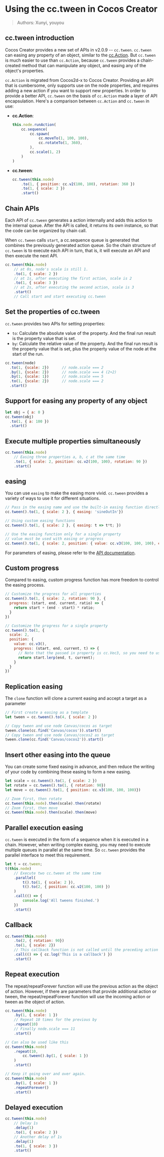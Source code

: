 # Using the cc.tween in Cocos Creator

> Authors: Xunyi, youyou

## cc.tween introduction

Cocos Creator provides a new set of APIs in v2.0.9 -- `cc.tween`. `cc.tween` can easing any property of an object, similar to the [cc.Action](actions.md). But `cc.tween` is much easier to use than `cc.Action`, because `cc.tween` provides a chain-created method that can manipulate any object, and easing any of the object's properties.

`cc.Action` is migrated from Cocos2d-x to Cocos Creator. Providing an API that is cumbersome, only supports use on the node properties, and requires adding a new action if you want to support new properties. In order to provide a better API, `cc.tween` on the basis of `cc.Action` made a layer of API encapsulation. Here's a comparison between `cc.Action` and `cc.tween` in use:

- **cc.Action**:

  ```js
  this.node.runAction(
      cc.sequence(
          cc.spawn(
              cc.moveTo(1, 100, 100),
              cc.rotateTo(1, 360),
          ),
          cc.scale(1, 2)
      )
  )
  ```

- **cc.tween**:

  ```js
  cc.tween(this.node)
      .to(1, { position: cc.v2(100, 100), rotation: 360 })
      .to(1, { scale: 2 })
      .start()
  ```

## Chain APIs

Each API of `cc.tween` generates a action internally and adds this action to the internal queue. After the API is called, it returns its own instance, so that the code can be organized by chain call.

When `cc.tween` calls `start`, a cc.sequence queue is generated that combines the previously generated action queue.
So the chain structure of `cc.tween` is to execute each API in turn, that is, it will execute an API and then execute the next API.

```js
cc.tween(this.node)
    // at 0s, node's scale is still 1.
    .to(1, { scale: 2 })
    // at 1s, after executing the first action, scale is 2
    .to(1, { scale: 3 })
    // at 2s, after executing the second action, scale is 3
    .start()
    // Call start and start executing cc.tween
```

## Set the properties of cc.tween

`cc.tween` provides two APIs for setting properties:

- `to`: Calculate the absolute value of the property. And the final run result is the property value that is set.
- `by`: Calculate the relative value of the property. And the final run result is the property value that is set, plus the property value of the node at the start of the run.

```js
cc.tween(node)
  .to(1, {scale: 2})      // node.scale === 2
  .by(1, {scale: 2})      // node.scale === 4 (2+2)
  .by(1, {scale: 1})      // node.scale === 5
  .to(1, {scale: 2})      // node.scale === 2
  .start()
```

## Support for easing any property of any object

```js
let obj = { a: 0 }
cc.tween(obj)
  .to(1, { a: 100 })
  .start()
```

## Execute multiple properties simultaneously

```js
cc.tween(this.node)
    // Easing three properties a, b, c at the same time
    .to(1, { scale: 2, position: cc.v2(100, 100), rotation: 90 })
    .start()
```

## easing

You can use `easing` to make the easing more vivid. `cc.tween` provides a variety of ways to use it for different situations.

```js
// Pass in the easing name and use the built-in easing function directly
cc.tween().to(1, { scale: 2 }, { easing: 'sineOutIn'})

// Using custom easing functions
cc.tween().to(1, { scale: 2 }, { easing: t => t*t; })

// Use the easing function only for a single property
// value must be used with easing or progress
cc.tween().to(1, { scale: 2, position: { value: cc.v3(100, 100, 100), easing: 'sineOutIn' } })
```

For parameters of easing, please refer to the [API documentation](%__APIDOC__%/en/classes/Easing.html).

## Custom progress

Compared to easing, custom progress function has more freedom to control the easing process.

```js
// Customize the progress for all properties
cc.tween().to(1, { scale: 2, rotation: 90 }, {
  progress: (start, end, current, ratio) => {
    return start + (end - start) * ratio;
  }
})

// Customize the progress for a single property
cc.tween().to(1, {
  scale: 2,
  position: {
    value: cc.v3(),
    progress: (start, end, current, t) => {
      // Note that the passed in property is cc.Vec3, so you need to use Vec3.lerp for interpolation calculations
      return start.lerp(end, t, current);
    }
  }
})
```

## Replication easing

The `clone` function will clone a current easing and accept a target as a parameter

```js
// First create a easing as a template
let tween = cc.tween().to(4, { scale: 2 })

// Copy tween and use node Canvas/cocos as target
tween.clone(cc.find('Canvas/cocos')).start()
// Copy tween and use node Canvas/cocos2 as target
tween.clone(cc.find('Canvas/cocos2')).start()
```

## Insert other easing into the queue

You can create some fixed easing in advance, and then reduce the writing of your code by combining these easing to form a new easing.

```js
let scale = cc.tween().to(1, { scale: 2 })
let rotate = cc.tween().to(1, { rotation: 90})
let move = cc.tween().to(1, { position: cc.v3(100, 100, 100)})

// Zoom first, then rotate
cc.tween(this.node).then(scale).then(rotate)
// Zoom first, then move
cc.tween(this.node).then(scale).then(move)
```

## Parallel execution easing

`cc.tween` is executed in the form of a sequence when it is executed in a chain. However, when writing complex easing, you may need to execute multiple queues in parallel at the same time. So `cc.tween` provides the parallel interface to meet this requirement.

```js
let t = cc.tween;
t(this.node)
    // Execute two cc.tween at the same time
    .parallel(
        t().to(1, { scale: 2 }),
        t().to(2, { position: cc.v2(100, 100) })
    )
    .call(() => {
        console.log('All tweens finished.')
    })
    .start()
```

## Callback

```js
cc.tween(this.node)
    .to(2, { rotation: 90})
    .to(1, { scale: 2})
    // This callback function is not called until the preceding action has been performed
    .call(() => { cc.log('This is a callback') })
    .start()
```

## Repeat execution

The repeat/repeatForever function will use the previous action as the object of action. However, if there are parameters that provide additional action or tween, the repeat/repeatForever function will use the incoming action or tween as the object of action.

```js
cc.tween(this.node)
    .by(1, { scale: 1 })
    // Repeat 10 times for the previous by
    .repeat(10)
    // Finally node.scale === 11
    .start()

// Can also be used like this
cc.tween(this.node)
    .repeat(10,
        cc.tween().by(1, { scale: 1 })
    )
    .start()

// Keep it going over and over again.
cc.tween(this.node)
    .by(1, { scale: 1 })
    .repeatForever()
    .start()
```

## Delayed execution

```js
cc.tween(this.node)
    // Delay 1s
    .delay(1)
    .to(1, { scale: 2 })
    // Another delay of 1s
    .delay(1)
    .to(1, { scale: 3 })
    .start()
```
